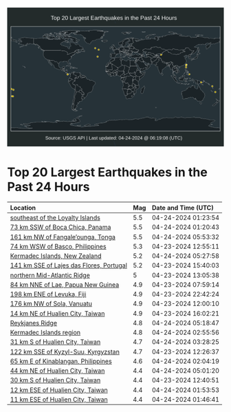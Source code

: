 ![Map](./map.png)

# Top 20 Largest Earthquakes in the Past 24 Hours

| Location | Mag | Date and Time (UTC) |
|:---|:---|:---|
| [southeast of the Loyalty Islands](https://earthquake.usgs.gov/earthquakes/eventpage/us6000mtc7) | 5.5 | 04-24-2024 01:23:54 |
| [73 km SSW of Boca Chica, Panama](https://earthquake.usgs.gov/earthquakes/eventpage/us6000mtc6) | 5.5 | 04-24-2024 01:20:43 |
| [161 km NW of Fangale’ounga, Tonga](https://earthquake.usgs.gov/earthquakes/eventpage/us6000mten) | 5.5 | 04-24-2024 05:53:32 |
| [74 km WSW of Basco, Philippines](https://earthquake.usgs.gov/earthquakes/eventpage/us6000mt6s) | 5.3 | 04-23-2024 12:55:11 |
| [Kermadec Islands, New Zealand](https://earthquake.usgs.gov/earthquakes/eventpage/us6000mtef) | 5.2 | 04-24-2024 05:27:58 |
| [141 km SSE of Lajes das Flores, Portugal](https://earthquake.usgs.gov/earthquakes/eventpage/us6000mt7i) | 5.2 | 04-23-2024 15:40:03 |
| [northern Mid-Atlantic Ridge](https://earthquake.usgs.gov/earthquakes/eventpage/us6000mt6v) | 5 | 04-23-2024 13:05:38 |
| [84 km NNE of Lae, Papua New Guinea](https://earthquake.usgs.gov/earthquakes/eventpage/us6000mt5f) | 4.9 | 04-23-2024 07:59:14 |
| [198 km ENE of Levuka, Fiji](https://earthquake.usgs.gov/earthquakes/eventpage/us6000mtan) | 4.9 | 04-23-2024 22:42:24 |
| [176 km NW of Sola, Vanuatu](https://earthquake.usgs.gov/earthquakes/eventpage/us6000mt6i) | 4.9 | 04-23-2024 12:00:10 |
| [14 km NE of Hualien City, Taiwan](https://earthquake.usgs.gov/earthquakes/eventpage/us6000mt7l) | 4.9 | 04-23-2024 16:02:21 |
| [Reykjanes Ridge](https://earthquake.usgs.gov/earthquakes/eventpage/us6000mtec) | 4.8 | 04-24-2024 05:18:47 |
| [Kermadec Islands region](https://earthquake.usgs.gov/earthquakes/eventpage/us6000mtd5) | 4.8 | 04-24-2024 02:55:56 |
| [31 km S of Hualien City, Taiwan](https://earthquake.usgs.gov/earthquakes/eventpage/us6000mtdh) | 4.7 | 04-24-2024 03:28:25 |
| [122 km SSE of Kyzyl-Suu, Kyrgyzstan](https://earthquake.usgs.gov/earthquakes/eventpage/us6000mt6m) | 4.7 | 04-23-2024 12:26:37 |
| [65 km E of Kinablangan, Philippines](https://earthquake.usgs.gov/earthquakes/eventpage/us6000mtcx) | 4.6 | 04-24-2024 02:04:19 |
| [44 km NE of Hualien City, Taiwan](https://earthquake.usgs.gov/earthquakes/eventpage/us6000mte5) | 4.4 | 04-24-2024 05:01:20 |
| [30 km S of Hualien City, Taiwan](https://earthquake.usgs.gov/earthquakes/eventpage/us6000mt6n) | 4.4 | 04-23-2024 12:40:51 |
| [12 km ESE of Hualien City, Taiwan](https://earthquake.usgs.gov/earthquakes/eventpage/us6000mtcg) | 4.4 | 04-24-2024 01:53:53 |
| [11 km ESE of Hualien City, Taiwan](https://earthquake.usgs.gov/earthquakes/eventpage/us6000mtcd) | 4.4 | 04-24-2024 01:46:41 |
